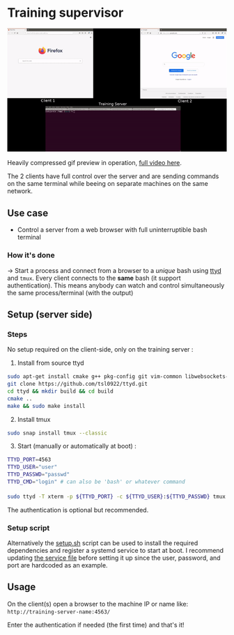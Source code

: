 # Training supervisor

<p align="center">
    <a href="preview/video_preview.mp4">
    <img src="preview/gif_readme.gif", width="800">
    </a>
</p>

Heavily compressed gif preview in operation, [full video here](preview/video_preview.mp4).

The 2 clients have full control over the server and are sending commands on the same terminal while beeing on separate machines on the same network.

## Use case

- Control a server from a web browser with full uninterruptible bash terminal

### How it's done

-> Start a process and connect from a browser to a *unique* bash using [ttyd](https://github.com/tsl0922/ttyd) and `tmux`.
Every client connects to the **same** bash (it support authentication). This means anybody can watch and control simultaneously the same process/terminal (with the output)

## Setup (server side)

### Steps

No setup required on the client-side, only on the training server :

1. Install from source ttyd

```bash
sudo apt-get install cmake g++ pkg-config git vim-common libwebsockets-dev libjson-c-dev libssl-dev
git clone https://github.com/tsl0922/ttyd.git
cd ttyd && mkdir build && cd build
cmake ..
make && sudo make install
```

2. Install tmux

```bash
sudo snap install tmux --classic
```

3. Start (manually or automatically at boot) :

```bash
TTYD_PORT=4563
TTYD_USER="user"
TTYD_PASSWD="passwd"
TTYD_CMD="login" # can also be 'bash' or whatever command

sudo ttyd -T xterm -p ${TTYD_PORT} -c ${TTYD_USER}:${TTYD_PASSWD} tmux new -A -s ttyd ${TTYD_CMD}
```

The authentication is optional but recommended.

### Setup script

Alternatively the [setup.sh](setup.sh) script can be used to install the required dependencies and register a systemd service to start at boot. I recommend updating [the service file](training-supervisor.service) before setting it up since the user, password, and port are hardcoded as an example.

## Usage

On the client(s) open a browser to the machine IP or name like: `http://training-server-name:4563/`

Enter the authentication if needed (the first time) and that's it!
